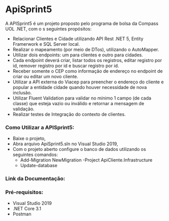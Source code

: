 # ApiSprint5
A APISprint5 é um projeto proposto pelo programa de bolsa da Compass UOL .NET, com o s seguintes propósitos: 
- Relacionar Clientes e Cidade utilizando API Rest .NET 5, Entity Framerwork e SQL Server local.
- Realizar o mapeamento (por meio de DTos), utilizando o AutoMapper.
- Utilizar dois endpoints: um para clientes e outro para cidades.
- Cada endpoint deverá criar, listar todos os registros, editar registro por id, remover registro por id e buscar registro por id.
- Receber somente o CEP como informação de endereço no endpoint de criar ou editar um novo cliente.
- Utilizar a API externa do Viacep para preencher o endereço do cliente e popular a entidade cidade quando houver necessidade de nova inclusão.
- Utilizar Fluent Validation para validar no mínimo 1 campo (de cada classe) que esteja vazio ou inválido e retornar a mensagem de validação.
- Realizar testes de Integração do contexto de clientes.
 
### Como Utilizar a APISprint5:

- Baixe o projeto,
- Abra arquivo ApiSprint5.sln no Visual Studio 2019,
- Com o projeto aberto configure o banco de dados utilizando os seguintes comandos:
    - Add-Migration NewMigration -Project ApiCliente.Infrastructure
    - Update-database


### Link da Documentação:


### Pré-requisitos:
* Visual Studio 2019
* .NET Core 3.1
* Postman
